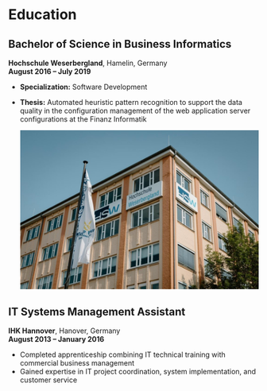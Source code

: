 # Education

## Bachelor of Science in Business Informatics
**Hochschule Weserbergland**, Hamelin, Germany  
**August 2016 – July 2019**
- **Specialization:** Software Development
- **Thesis:** Automated heuristic pattern recognition to support the data quality in the configuration management of the web application server configurations at the Finanz Informatik

  ![](hsw.jpg)


## IT Systems Management Assistant
**IHK Hannover**, Hanover, Germany  
**August 2013 – January 2016**
- Completed apprenticeship combining IT technical training with commercial business management
- Gained expertise in IT project coordination, system implementation, and customer service

